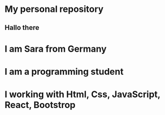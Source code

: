 # My personal repository
## Hallo there 
# I am Sara from Germany
# I am a programming student
# I working with Html, Css, JavaScript, React, Bootstrop
